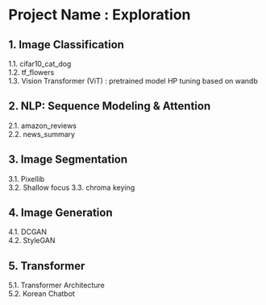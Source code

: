# Project Name : Exploration
  
## 1. Image Classification  
   1.1. cifar10_cat_dog  
   1.2. tf_flowers  
   1.3. Vision Transformer (ViT) : pretrained model HP tuning based on wandb  
    
## 2. NLP: Sequence Modeling & Attention  
   2.1. amazon_reviews  
   2.2. news_summary  

## 3. Image Segmentation 
   3.1. Pixellib  
   3.2. Shallow focus
   3.3. chroma keying  

## 4. Image Generation  
   4.1. DCGAN  
   4.2. StyleGAN  

## 5. Transformer
   5.1. Transformer Architecture  
   5.2. Korean Chatbot  